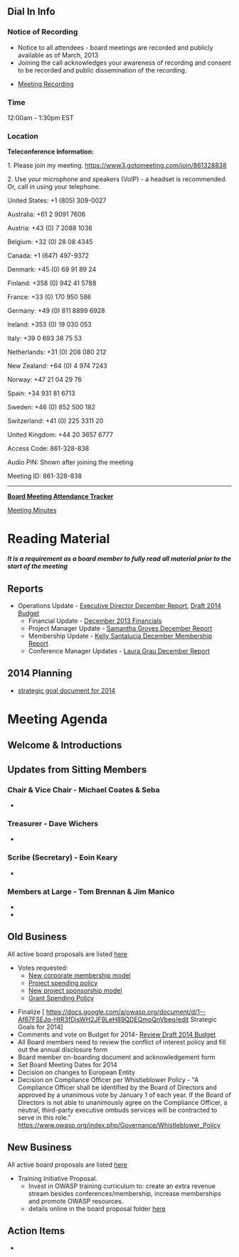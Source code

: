 ## Dial In Info

### Notice of Recording

  - Notice to all attendees - board meetings are recorded and publicly
    available as of March, 2013
  - Joining the call acknowledges your awareness of recording and
    consent to be recorded and public dissemination of the recording.

<!-- end list -->

  - [Meeting
    Recording](http://74f6907b3bd0907a354a-9a5cad5a20e11694f60874cbf25347e2.r86.cf2.rackcdn.com/2013-12-09_OWASP_Board_Meeting.wmv)

### Time

12:00am - 1:30pm EST

### Location

**Teleconference Information:**

1\. Please join my meeting.
<https://www3.gotomeeting.com/join/861328838>

2\. Use your microphone and speakers (VoIP) - a headset is recommended.
Or, call in using your telephone.

United States: +1 (805) 309-0027

Australia: +61 2 9091 7606

Austria: +43 (0) 7 2088 1036

Belgium: +32 (0) 28 08 4345

Canada: +1 (647) 497-9372

Denmark: +45 (0) 69 91 89 24

Finland: +358 (0) 942 41 5788

France: +33 (0) 170 950 586

Germany: +49 (0) 811 8899 6928

Ireland: +353 (0) 19 030 053

Italy: +39 0 693 38 75 53

Netherlands: +31 (0) 208 080 212

New Zealand: +64 (0) 4 974 7243

Norway: +47 21 04 29 76

Spain: +34 931 81 6713

Sweden: +46 (0) 852 500 182

Switzerland: +41 (0) 225 3311 20

United Kingdom: +44 20 3657 6777

Access Code: 861-328-838

Audio PIN: Shown after joining the meeting

Meeting ID: 861-328-838

-----

**[Board Meeting Attendance
Tracker](https://docs.google.com/a/owasp.org/spreadsheet/ccc?key=0ApZ9zE0hx0LNdG5uRzNYZE8ycDFabnBWNkU4SFpwREE)**

[Meeting
Minutes](https://docs.google.com/document/d/1rdm4GxmKHA-X6d7KqfA_57EgAWHdYL8YwrtbBfh4UMA/edit?usp=sharing)

# Reading Material

***It is a requirement as a board member to fully read all material
prior to the start of the meeting***

## Reports

  - Operations Update - [Executive Director December
    Report](https://docs.google.com/document/d/167Z3eOg1dQugjPBwtYe1zJw1cCAiYXkVbq00Kfv1vbA/edit?usp=sharing),
    [Draft 2014
    Budget](https://docs.google.com/spreadsheet/ccc?key=0ApZ9zE0hx0LNdGdJZ1BIaEZkc2V1QV81NmJ4dnI0R1E&usp=sharing)
      - Financial Update - [December 2013
        Financials](https://docs.google.com/spreadsheet/ccc?key=0ApZ9zE0hx0LNdEt4ZjlTclJtR1JyMC1SYWN3UXluMHc&usp=sharing)
      - Project Manager Update - [Samantha Groves December
        Report](https://www.owasp.org/index.php/OWASP_Project_Manager_Activity_Reports/December_03_2013)
      - Membership Update - [Kelly Santalucia December Membership
        Report](http://owasp.com/index.php/November_2013_Membership_Report)
      - Conference Manager Updates - [Laura Grau December
        Report](https://docs.google.com/document/d/1ujNXw-Ed9vEho2WwlUJrL8zQ8t23ZKCn1XC0fI0_NIk/edit?usp=sharing)

## 2014 Planning

  - [strategic goal document
    for 2014](https://docs.google.com/a/owasp.org/document/d/1--Af67FSEJq-HtR3fDjsWH2JF9LeH89QDEQmoQnVbeg/edit)

# Meeting Agenda

## Welcome & Introductions

## Updates from Sitting Members

### Chair & Vice Chair - Michael Coates & Seba

  -
### Treasurer - Dave Wichers

  -
### Scribe (Secretary) - Eoin Keary

  -
### Members at Large - Tom Brennan & Jim Manico

  -
  -
## Old Business

All active board proposals are listed
[here](https://drive.google.com/folderview?id=0BxSfMVkfLvslVXdvUFV3NkxucWc&usp=sharing)

  - Votes requested:
      - [New corporate membership
        model](https://owasp.org/index.php/Governance/CorporateSponsorship)
      - [Project spending
        policy](https://docs.google.com/a/owasp.org/document/d/15XuKIezpBpNH4BQYwSJ8i9125ga8IBE0IpvkO14RukI/edit?usp=drive_web)
      - [New project sponsorship
        model](https://docs.google.com/a/owasp.org/document/d/1ADEy8NhgIqi5vyV0JSvOfeIqfIRQSzlOCLCmhEuPAWA/edit?usp=drive_web)
      - [Grant Spending
        Policy](https://docs.google.com/a/owasp.org/document/d/1yX68nS20qj7QNTcDkKCD3hSfFEbJaBKjoWjc2wF_aLA/edit)

<!-- end list -->

  - Finalize \[
    <https://docs.google.com/a/owasp.org/document/d/1--Af67FSEJq-HtR3fDjsWH2JF9LeH89QDEQmoQnVbeg/edit>
    Strategic Goals for 2014\]
  - Comments and vote on Budget for 2014- [Review Draft 2014
    Budget](https://docs.google.com/a/owasp.org/spreadsheet/ccc?key=0ApZ9zE0hx0LNdGdJZ1BIaEZkc2V1QV81NmJ4dnI0R1E#gid=0)
  - All Board members need to review the conflict of interest policy and
    fill out the annual disclosure form
  - Board member on-boarding document and acknowledgement form
  - Set Board Meeting Dates for 2014
  - Decision on changes to European Entity
  - Decision on Compliance Officer per Whistleblower Policy - "A
    Compliance Officer shall be identified by the Board of Directors and
    approved by a unanimous vote by January 1 of each year. If the Board
    of Directors is not able to unanimously agree on the Compliance
    Officer, a neutral, third-party executive ombuds services will be
    contracted to serve in this role."
    <https://www.owasp.org/index.php/Governance/Whistleblower_Policy>

## New Business

All active board proposals are listed
[here](https://drive.google.com/folderview?id=0BxSfMVkfLvslVXdvUFV3NkxucWc&usp=sharing)

  - Training Initiative Proposal.
      - Invest in OWASP training curriculum to: create an extra revenue
        stream besides conferences/membership, increase memberships and
        promote OWASP resources.
      - details online in the board proposal folder
        [here](https://docs.google.com/document/d/1Da2lKXBMUovJOHexwdiQ6OMQbmaUS1MqlJXie8sjvyE/edit?usp=sharing)

## Action Items

  -